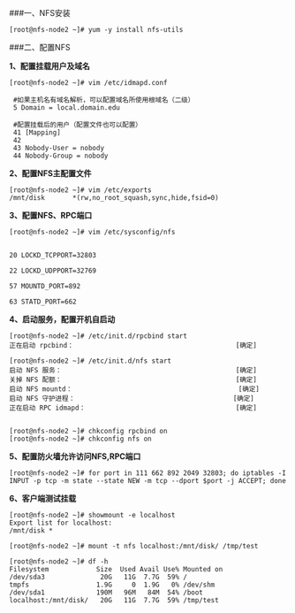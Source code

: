 ###一、NFS安装

    [root@nfs-node2 ~]# yum -y install nfs-utils
###二、配置NFS

**1、配置挂载用户及域名**
        
    [root@nfs-node2 ~]# vim /etc/idmapd.conf 

     #如果主机名有域名解析，可以配置域名所使用根域名（二级）   
     5 Domain = local.domain.edu
         
     #配置挂载后的用户（配置文件也可以配置）
     41 [Mapping]
     42 
     43 Nobody-User = nobody
     44 Nobody-Group = nobody
     
     
**2、配置NFS主配置文件**

    [root@nfs-node2 ~]# vim /etc/exports 
    /mnt/disk       *(rw,no_root_squash,sync,hide,fsid=0)
 
**3、配置NFS、RPC端口**

    [root@nfs-node2 ~]# vim /etc/sysconfig/nfs 

    
    20 LOCKD_TCPPORT=32803
    
    22 LOCKD_UDPPORT=32769
    
    57 MOUNTD_PORT=892
    
    63 STATD_PORT=662

       
**4、启动服务，配置开机自启动**

    [root@nfs-node2 ~]# /etc/init.d/rpcbind start
    正在启动 rpcbind：                                         [确定]

    [root@nfs-node2 ~]# /etc/init.d/nfs start
    启动 NFS 服务：                                            [确定]
    关掉 NFS 配额：                                            [确定]
    启动 NFS mountd：                                          [确定]
    启动 NFS 守护进程：                                        [确定]
    正在启动 RPC idmapd：                                      [确定]
        
        
    [root@nfs-node2 ~]# chkconfig rpcbind on
    [root@nfs-node2 ~]# chkconfig nfs on

**5、配置防火墙允许访问NFS,RPC端口**

    [root@nfs-node2 ~]# for port in 111 662 892 2049 32803; do iptables -I INPUT -p tcp -m state --state NEW -m tcp --dport $port -j ACCEPT; done 
                    
**6、客户端测试挂载**

    [root@nfs-node2 ~]# showmount -e localhost  
    Export list for localhost:
    /mnt/disk *
    
    [root@nfs-node2 ~]# mount -t nfs localhost:/mnt/disk/ /tmp/test 

    [root@nfs-node2 ~]# df -h
    Filesystem            Size  Used Avail Use% Mounted on
    /dev/sda3              20G   11G  7.7G  59% /
    tmpfs                 1.9G     0  1.9G   0% /dev/shm
    /dev/sda1             190M   96M   84M  54% /boot
    localhost:/mnt/disk/   20G   11G  7.7G  59% /tmp/test


    

     

